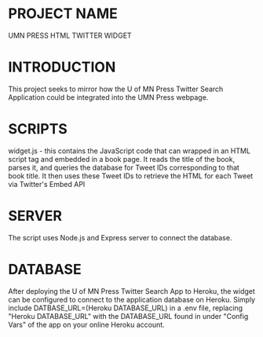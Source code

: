 # PROJECT NAME
UMN PRESS HTML TWITTER WIDGET

# INTRODUCTION
This project seeks to mirror how the U of MN Press Twitter Search Application could be integrated into the UMN Press webpage. 


# SCRIPTS
widget.js - this contains the JavaScript code that can wrapped in an HTML script tag and embedded in a book page.  It reads the title of the book, parses it, and queries the database for Tweet IDs corresponding to that book title.  It then uses these Tweet IDs to retrieve the HTML for each Tweet via Twitter's Embed API




# SERVER
The script uses Node.js and Express server to connect the database.

# DATABASE

After deploying the U of MN Press Twitter Search App to Heroku, the widget can be configured to connect to the application database on Heroku.  Simply include DATBASE_URL=(Heroku DATABASE_URL) in a .env file, replacing "Heroku DATABASE_URL" with the DATABASE_URL found in under "Config Vars" of the app on your online Heroku account.